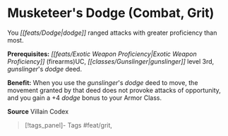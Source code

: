 ﻿---
cssclass: [feats]

---
# Musketeer's Dodge (Combat, Grit)

You _[[feats/Dodge|dodge]]_ ranged attacks with greater proficiency than most.

**Prerequisites:** _[[feats/Exotic Weapon Proficiency|Exotic Weapon Proficiency]]_ (firearms)UC, _[[classes/Gunslinger|gunslinger]]_ level 3rd, _gunslinger_'s _dodge_ deed.

**Benefit:** When you use the _gunslinger_'s _dodge_ deed to move, the movement granted by that deed does not provoke attacks of opportunity, and you gain a +4 _dodge_ bonus to your Armor Class.

**Source** Villain Codex
>[!tags_panel]- Tags
> #feat/grit, 